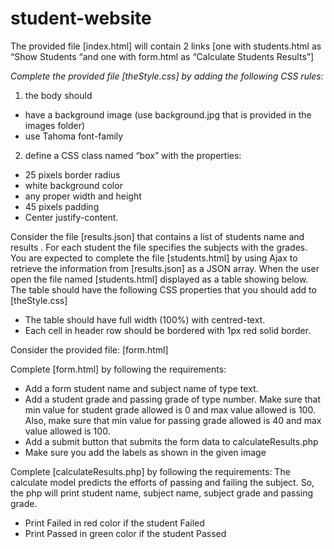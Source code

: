 # student-website

The provided file [index.html] will contain 2 links [one with students.html as “Show Students “and one with form.html as “Calculate Students Results”] 

*Complete the provided file [theStyle.css] by adding the following CSS rules:*

1.	the body should 
-	have a background image (use background.jpg that is provided in the images folder)
-	use Tahoma font-family
2.	define a CSS class named “box” with the properties:
-	25 pixels border radius
-	white background color
-	any proper width and height
-	45 pixels padding
-	Center justify-content.

Consider the file [results.json] that contains a list of students name and results . For each student the file specifies the subjects with the grades. 
You are expected to complete the file [students.html] by using Ajax to retrieve the information from [results.json] as a JSON array. When the user open the file named [students.html] displayed as a table showing below. The table should have the following CSS properties that you should add to [theStyle.css]
- The table should have full width (100%) with centred-text.
- Each cell in header row should be bordered with 1px red solid border.

Consider the provided file: [form.html] 

Complete [form.html] by following the requirements:
- Add a form student name and subject name of type text.
- Add a student grade and passing grade of type number.
Make sure that min value for student grade allowed is 0 and max value allowed is 100. Also, make sure that min value for passing grade allowed is 40 and max value allowed is 100.
- Add a submit button that submits the form data to calculateResults.php
- Make sure you add the labels as shown in the given image

Complete [calculateResults.php] by following the requirements:
The calculate model predicts the efforts of passing and failing the subject. So, the php will print student name, subject name, subject grade and passing grade. 
- Print Failed in red color if the student Failed
- Print Passed in green color if the student Passed
